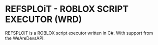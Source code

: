 # REFSPLOiT - ROBLOX SCRIPT EXECUTOR (WRD)

REFSPLOiT is a ROBLOX script executor written in C#. With support from the WeAreDevsAPI.
